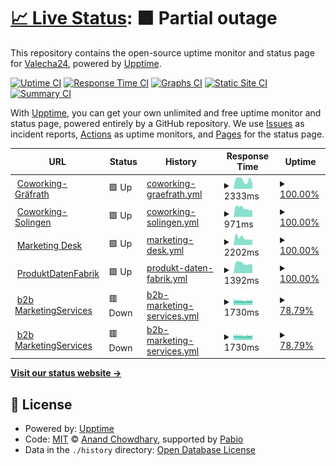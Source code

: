 # [📈 Live Status](https://demo.upptime.js.org): <!--live status--> **🟧 Partial outage**

This repository contains the open-source uptime monitor and status page for [Valecha24](https://demo.upptime.js.org), powered by [Upptime](https://github.com/upptime/upptime).

[![Uptime CI](https://github.com/Valecha24/WebMonitoring/workflows/Uptime%20CI/badge.svg)](https://github.com/Valecha24/WebMonitoring/actions?query=workflow%3A%22Uptime+CI%22)
[![Response Time CI](https://github.com/Valecha24/WebMonitoring/workflows/Response%20Time%20CI/badge.svg)](https://github.com/Valecha24/WebMonitoring/actions?query=workflow%3A%22Response+Time+CI%22)
[![Graphs CI](https://github.com/Valecha24/WebMonitoring/workflows/Graphs%20CI/badge.svg)](https://github.com/Valecha24/WebMonitoring/actions?query=workflow%3A%22Graphs+CI%22)
[![Static Site CI](https://github.com/Valecha24/WebMonitoring/workflows/Static%20Site%20CI/badge.svg)](https://github.com/Valecha24/WebMonitoring/actions?query=workflow%3A%22Static+Site+CI%22)
[![Summary CI](https://github.com/Valecha24/WebMonitoring/workflows/Summary%20CI/badge.svg)](https://github.com/Valecha24/WebMonitoring/actions?query=workflow%3A%22Summary+CI%22)

With [Upptime](https://upptime.js.org), you can get your own unlimited and free uptime monitor and status page, powered entirely by a GitHub repository. We use [Issues](https://github.com/Valecha24/WebMonitoring/issues) as incident reports, [Actions](https://github.com/Valecha24/WebMonitoring/actions) as uptime monitors, and [Pages](https://demo.upptime.js.org) for the status page.

<!--start: status pages-->
<!-- This summary is generated by Upptime (https://github.com/upptime/upptime) -->
<!-- Do not edit this manually, your changes will be overwritten -->
<!-- prettier-ignore -->
| URL | Status | History | Response Time | Uptime |
| --- | ------ | ------- | ------------- | ------ |
| <img alt="" src="https://icons.duckduckgo.com/ip3/coworking-graefrath.de.ico" height="13"> [Coworking-Gräfrath](https://coworking-graefrath.de/) | 🟩 Up | [coworking-graefrath.yml](https://github.com/Valecha24/WebMonitoring/commits/HEAD/history/coworking-graefrath.yml) | <details><summary><img alt="Response time graph" src="./graphs/coworking-graefrath/response-time-week.png" height="20"> 2333ms</summary><br><a href="https://Valecha24.github.io/WebMonitoring/history/coworking-graefrath"><img alt="Response time 2059" src="https://img.shields.io/endpoint?url=https%3A%2F%2Fraw.githubusercontent.com%2FValecha24%2FWebMonitoring%2FHEAD%2Fapi%2Fcoworking-graefrath%2Fresponse-time.json"></a><br><a href="https://Valecha24.github.io/WebMonitoring/history/coworking-graefrath"><img alt="24-hour response time 1358" src="https://img.shields.io/endpoint?url=https%3A%2F%2Fraw.githubusercontent.com%2FValecha24%2FWebMonitoring%2FHEAD%2Fapi%2Fcoworking-graefrath%2Fresponse-time-day.json"></a><br><a href="https://Valecha24.github.io/WebMonitoring/history/coworking-graefrath"><img alt="7-day response time 2333" src="https://img.shields.io/endpoint?url=https%3A%2F%2Fraw.githubusercontent.com%2FValecha24%2FWebMonitoring%2FHEAD%2Fapi%2Fcoworking-graefrath%2Fresponse-time-week.json"></a><br><a href="https://Valecha24.github.io/WebMonitoring/history/coworking-graefrath"><img alt="30-day response time 2194" src="https://img.shields.io/endpoint?url=https%3A%2F%2Fraw.githubusercontent.com%2FValecha24%2FWebMonitoring%2FHEAD%2Fapi%2Fcoworking-graefrath%2Fresponse-time-month.json"></a><br><a href="https://Valecha24.github.io/WebMonitoring/history/coworking-graefrath"><img alt="1-year response time 2059" src="https://img.shields.io/endpoint?url=https%3A%2F%2Fraw.githubusercontent.com%2FValecha24%2FWebMonitoring%2FHEAD%2Fapi%2Fcoworking-graefrath%2Fresponse-time-year.json"></a></details> | <details><summary><a href="https://Valecha24.github.io/WebMonitoring/history/coworking-graefrath">100.00%</a></summary><a href="https://Valecha24.github.io/WebMonitoring/history/coworking-graefrath"><img alt="All-time uptime 100.00%" src="https://img.shields.io/endpoint?url=https%3A%2F%2Fraw.githubusercontent.com%2FValecha24%2FWebMonitoring%2FHEAD%2Fapi%2Fcoworking-graefrath%2Fuptime.json"></a><br><a href="https://Valecha24.github.io/WebMonitoring/history/coworking-graefrath"><img alt="24-hour uptime 100.00%" src="https://img.shields.io/endpoint?url=https%3A%2F%2Fraw.githubusercontent.com%2FValecha24%2FWebMonitoring%2FHEAD%2Fapi%2Fcoworking-graefrath%2Fuptime-day.json"></a><br><a href="https://Valecha24.github.io/WebMonitoring/history/coworking-graefrath"><img alt="7-day uptime 100.00%" src="https://img.shields.io/endpoint?url=https%3A%2F%2Fraw.githubusercontent.com%2FValecha24%2FWebMonitoring%2FHEAD%2Fapi%2Fcoworking-graefrath%2Fuptime-week.json"></a><br><a href="https://Valecha24.github.io/WebMonitoring/history/coworking-graefrath"><img alt="30-day uptime 100.00%" src="https://img.shields.io/endpoint?url=https%3A%2F%2Fraw.githubusercontent.com%2FValecha24%2FWebMonitoring%2FHEAD%2Fapi%2Fcoworking-graefrath%2Fuptime-month.json"></a><br><a href="https://Valecha24.github.io/WebMonitoring/history/coworking-graefrath"><img alt="1-year uptime 100.00%" src="https://img.shields.io/endpoint?url=https%3A%2F%2Fraw.githubusercontent.com%2FValecha24%2FWebMonitoring%2FHEAD%2Fapi%2Fcoworking-graefrath%2Fuptime-year.json"></a></details>
| <img alt="" src="https://icons.duckduckgo.com/ip3/coworking-solingen.com.ico" height="13"> [Coworking-Solingen](https://coworking-solingen.com/) | 🟩 Up | [coworking-solingen.yml](https://github.com/Valecha24/WebMonitoring/commits/HEAD/history/coworking-solingen.yml) | <details><summary><img alt="Response time graph" src="./graphs/coworking-solingen/response-time-week.png" height="20"> 971ms</summary><br><a href="https://Valecha24.github.io/WebMonitoring/history/coworking-solingen"><img alt="Response time 935" src="https://img.shields.io/endpoint?url=https%3A%2F%2Fraw.githubusercontent.com%2FValecha24%2FWebMonitoring%2FHEAD%2Fapi%2Fcoworking-solingen%2Fresponse-time.json"></a><br><a href="https://Valecha24.github.io/WebMonitoring/history/coworking-solingen"><img alt="24-hour response time 780" src="https://img.shields.io/endpoint?url=https%3A%2F%2Fraw.githubusercontent.com%2FValecha24%2FWebMonitoring%2FHEAD%2Fapi%2Fcoworking-solingen%2Fresponse-time-day.json"></a><br><a href="https://Valecha24.github.io/WebMonitoring/history/coworking-solingen"><img alt="7-day response time 971" src="https://img.shields.io/endpoint?url=https%3A%2F%2Fraw.githubusercontent.com%2FValecha24%2FWebMonitoring%2FHEAD%2Fapi%2Fcoworking-solingen%2Fresponse-time-week.json"></a><br><a href="https://Valecha24.github.io/WebMonitoring/history/coworking-solingen"><img alt="30-day response time 914" src="https://img.shields.io/endpoint?url=https%3A%2F%2Fraw.githubusercontent.com%2FValecha24%2FWebMonitoring%2FHEAD%2Fapi%2Fcoworking-solingen%2Fresponse-time-month.json"></a><br><a href="https://Valecha24.github.io/WebMonitoring/history/coworking-solingen"><img alt="1-year response time 935" src="https://img.shields.io/endpoint?url=https%3A%2F%2Fraw.githubusercontent.com%2FValecha24%2FWebMonitoring%2FHEAD%2Fapi%2Fcoworking-solingen%2Fresponse-time-year.json"></a></details> | <details><summary><a href="https://Valecha24.github.io/WebMonitoring/history/coworking-solingen">100.00%</a></summary><a href="https://Valecha24.github.io/WebMonitoring/history/coworking-solingen"><img alt="All-time uptime 100.00%" src="https://img.shields.io/endpoint?url=https%3A%2F%2Fraw.githubusercontent.com%2FValecha24%2FWebMonitoring%2FHEAD%2Fapi%2Fcoworking-solingen%2Fuptime.json"></a><br><a href="https://Valecha24.github.io/WebMonitoring/history/coworking-solingen"><img alt="24-hour uptime 100.00%" src="https://img.shields.io/endpoint?url=https%3A%2F%2Fraw.githubusercontent.com%2FValecha24%2FWebMonitoring%2FHEAD%2Fapi%2Fcoworking-solingen%2Fuptime-day.json"></a><br><a href="https://Valecha24.github.io/WebMonitoring/history/coworking-solingen"><img alt="7-day uptime 100.00%" src="https://img.shields.io/endpoint?url=https%3A%2F%2Fraw.githubusercontent.com%2FValecha24%2FWebMonitoring%2FHEAD%2Fapi%2Fcoworking-solingen%2Fuptime-week.json"></a><br><a href="https://Valecha24.github.io/WebMonitoring/history/coworking-solingen"><img alt="30-day uptime 100.00%" src="https://img.shields.io/endpoint?url=https%3A%2F%2Fraw.githubusercontent.com%2FValecha24%2FWebMonitoring%2FHEAD%2Fapi%2Fcoworking-solingen%2Fuptime-month.json"></a><br><a href="https://Valecha24.github.io/WebMonitoring/history/coworking-solingen"><img alt="1-year uptime 100.00%" src="https://img.shields.io/endpoint?url=https%3A%2F%2Fraw.githubusercontent.com%2FValecha24%2FWebMonitoring%2FHEAD%2Fapi%2Fcoworking-solingen%2Fuptime-year.json"></a></details>
| <img alt="" src="https://icons.duckduckgo.com/ip3/marketing-desk.de.ico" height="13"> [Marketing Desk](https://marketing-desk.de/) | 🟩 Up | [marketing-desk.yml](https://github.com/Valecha24/WebMonitoring/commits/HEAD/history/marketing-desk.yml) | <details><summary><img alt="Response time graph" src="./graphs/marketing-desk/response-time-week.png" height="20"> 2202ms</summary><br><a href="https://Valecha24.github.io/WebMonitoring/history/marketing-desk"><img alt="Response time 1991" src="https://img.shields.io/endpoint?url=https%3A%2F%2Fraw.githubusercontent.com%2FValecha24%2FWebMonitoring%2FHEAD%2Fapi%2Fmarketing-desk%2Fresponse-time.json"></a><br><a href="https://Valecha24.github.io/WebMonitoring/history/marketing-desk"><img alt="24-hour response time 1653" src="https://img.shields.io/endpoint?url=https%3A%2F%2Fraw.githubusercontent.com%2FValecha24%2FWebMonitoring%2FHEAD%2Fapi%2Fmarketing-desk%2Fresponse-time-day.json"></a><br><a href="https://Valecha24.github.io/WebMonitoring/history/marketing-desk"><img alt="7-day response time 2202" src="https://img.shields.io/endpoint?url=https%3A%2F%2Fraw.githubusercontent.com%2FValecha24%2FWebMonitoring%2FHEAD%2Fapi%2Fmarketing-desk%2Fresponse-time-week.json"></a><br><a href="https://Valecha24.github.io/WebMonitoring/history/marketing-desk"><img alt="30-day response time 2020" src="https://img.shields.io/endpoint?url=https%3A%2F%2Fraw.githubusercontent.com%2FValecha24%2FWebMonitoring%2FHEAD%2Fapi%2Fmarketing-desk%2Fresponse-time-month.json"></a><br><a href="https://Valecha24.github.io/WebMonitoring/history/marketing-desk"><img alt="1-year response time 1991" src="https://img.shields.io/endpoint?url=https%3A%2F%2Fraw.githubusercontent.com%2FValecha24%2FWebMonitoring%2FHEAD%2Fapi%2Fmarketing-desk%2Fresponse-time-year.json"></a></details> | <details><summary><a href="https://Valecha24.github.io/WebMonitoring/history/marketing-desk">100.00%</a></summary><a href="https://Valecha24.github.io/WebMonitoring/history/marketing-desk"><img alt="All-time uptime 99.96%" src="https://img.shields.io/endpoint?url=https%3A%2F%2Fraw.githubusercontent.com%2FValecha24%2FWebMonitoring%2FHEAD%2Fapi%2Fmarketing-desk%2Fuptime.json"></a><br><a href="https://Valecha24.github.io/WebMonitoring/history/marketing-desk"><img alt="24-hour uptime 100.00%" src="https://img.shields.io/endpoint?url=https%3A%2F%2Fraw.githubusercontent.com%2FValecha24%2FWebMonitoring%2FHEAD%2Fapi%2Fmarketing-desk%2Fuptime-day.json"></a><br><a href="https://Valecha24.github.io/WebMonitoring/history/marketing-desk"><img alt="7-day uptime 100.00%" src="https://img.shields.io/endpoint?url=https%3A%2F%2Fraw.githubusercontent.com%2FValecha24%2FWebMonitoring%2FHEAD%2Fapi%2Fmarketing-desk%2Fuptime-week.json"></a><br><a href="https://Valecha24.github.io/WebMonitoring/history/marketing-desk"><img alt="30-day uptime 99.95%" src="https://img.shields.io/endpoint?url=https%3A%2F%2Fraw.githubusercontent.com%2FValecha24%2FWebMonitoring%2FHEAD%2Fapi%2Fmarketing-desk%2Fuptime-month.json"></a><br><a href="https://Valecha24.github.io/WebMonitoring/history/marketing-desk"><img alt="1-year uptime 99.96%" src="https://img.shields.io/endpoint?url=https%3A%2F%2Fraw.githubusercontent.com%2FValecha24%2FWebMonitoring%2FHEAD%2Fapi%2Fmarketing-desk%2Fuptime-year.json"></a></details>
| <img alt="" src="https://icons.duckduckgo.com/ip3/produktdatenfabrik.de.ico" height="13"> [ProduktDatenFabrik](https://produktdatenfabrik.de/) | 🟩 Up | [produkt-daten-fabrik.yml](https://github.com/Valecha24/WebMonitoring/commits/HEAD/history/produkt-daten-fabrik.yml) | <details><summary><img alt="Response time graph" src="./graphs/produkt-daten-fabrik/response-time-week.png" height="20"> 1392ms</summary><br><a href="https://Valecha24.github.io/WebMonitoring/history/produkt-daten-fabrik"><img alt="Response time 1328" src="https://img.shields.io/endpoint?url=https%3A%2F%2Fraw.githubusercontent.com%2FValecha24%2FWebMonitoring%2FHEAD%2Fapi%2Fprodukt-daten-fabrik%2Fresponse-time.json"></a><br><a href="https://Valecha24.github.io/WebMonitoring/history/produkt-daten-fabrik"><img alt="24-hour response time 1155" src="https://img.shields.io/endpoint?url=https%3A%2F%2Fraw.githubusercontent.com%2FValecha24%2FWebMonitoring%2FHEAD%2Fapi%2Fprodukt-daten-fabrik%2Fresponse-time-day.json"></a><br><a href="https://Valecha24.github.io/WebMonitoring/history/produkt-daten-fabrik"><img alt="7-day response time 1392" src="https://img.shields.io/endpoint?url=https%3A%2F%2Fraw.githubusercontent.com%2FValecha24%2FWebMonitoring%2FHEAD%2Fapi%2Fprodukt-daten-fabrik%2Fresponse-time-week.json"></a><br><a href="https://Valecha24.github.io/WebMonitoring/history/produkt-daten-fabrik"><img alt="30-day response time 1314" src="https://img.shields.io/endpoint?url=https%3A%2F%2Fraw.githubusercontent.com%2FValecha24%2FWebMonitoring%2FHEAD%2Fapi%2Fprodukt-daten-fabrik%2Fresponse-time-month.json"></a><br><a href="https://Valecha24.github.io/WebMonitoring/history/produkt-daten-fabrik"><img alt="1-year response time 1328" src="https://img.shields.io/endpoint?url=https%3A%2F%2Fraw.githubusercontent.com%2FValecha24%2FWebMonitoring%2FHEAD%2Fapi%2Fprodukt-daten-fabrik%2Fresponse-time-year.json"></a></details> | <details><summary><a href="https://Valecha24.github.io/WebMonitoring/history/produkt-daten-fabrik">100.00%</a></summary><a href="https://Valecha24.github.io/WebMonitoring/history/produkt-daten-fabrik"><img alt="All-time uptime 100.00%" src="https://img.shields.io/endpoint?url=https%3A%2F%2Fraw.githubusercontent.com%2FValecha24%2FWebMonitoring%2FHEAD%2Fapi%2Fprodukt-daten-fabrik%2Fuptime.json"></a><br><a href="https://Valecha24.github.io/WebMonitoring/history/produkt-daten-fabrik"><img alt="24-hour uptime 100.00%" src="https://img.shields.io/endpoint?url=https%3A%2F%2Fraw.githubusercontent.com%2FValecha24%2FWebMonitoring%2FHEAD%2Fapi%2Fprodukt-daten-fabrik%2Fuptime-day.json"></a><br><a href="https://Valecha24.github.io/WebMonitoring/history/produkt-daten-fabrik"><img alt="7-day uptime 100.00%" src="https://img.shields.io/endpoint?url=https%3A%2F%2Fraw.githubusercontent.com%2FValecha24%2FWebMonitoring%2FHEAD%2Fapi%2Fprodukt-daten-fabrik%2Fuptime-week.json"></a><br><a href="https://Valecha24.github.io/WebMonitoring/history/produkt-daten-fabrik"><img alt="30-day uptime 100.00%" src="https://img.shields.io/endpoint?url=https%3A%2F%2Fraw.githubusercontent.com%2FValecha24%2FWebMonitoring%2FHEAD%2Fapi%2Fprodukt-daten-fabrik%2Fuptime-month.json"></a><br><a href="https://Valecha24.github.io/WebMonitoring/history/produkt-daten-fabrik"><img alt="1-year uptime 100.00%" src="https://img.shields.io/endpoint?url=https%3A%2F%2Fraw.githubusercontent.com%2FValecha24%2FWebMonitoring%2FHEAD%2Fapi%2Fprodukt-daten-fabrik%2Fuptime-year.json"></a></details>
| <img alt="" src="https://icons.duckduckgo.com/ip3/b2b-marketingservices.de.ico" height="13"> [b2b MarketingServices](https://b2b-marketingservices.de/) | 🟥 Down | [b2b-marketing-services.yml](https://github.com/Valecha24/WebMonitoring/commits/HEAD/history/b2b-marketing-services.yml) | <details><summary><img alt="Response time graph" src="./graphs/b2b-marketing-services/response-time-week.png" height="20"> 1730ms</summary><br><a href="https://Valecha24.github.io/WebMonitoring/history/b2b-marketing-services"><img alt="Response time 1723" src="https://img.shields.io/endpoint?url=https%3A%2F%2Fraw.githubusercontent.com%2FValecha24%2FWebMonitoring%2FHEAD%2Fapi%2Fb2b-marketing-services%2Fresponse-time.json"></a><br><a href="https://Valecha24.github.io/WebMonitoring/history/b2b-marketing-services"><img alt="24-hour response time 1773" src="https://img.shields.io/endpoint?url=https%3A%2F%2Fraw.githubusercontent.com%2FValecha24%2FWebMonitoring%2FHEAD%2Fapi%2Fb2b-marketing-services%2Fresponse-time-day.json"></a><br><a href="https://Valecha24.github.io/WebMonitoring/history/b2b-marketing-services"><img alt="7-day response time 1730" src="https://img.shields.io/endpoint?url=https%3A%2F%2Fraw.githubusercontent.com%2FValecha24%2FWebMonitoring%2FHEAD%2Fapi%2Fb2b-marketing-services%2Fresponse-time-week.json"></a><br><a href="https://Valecha24.github.io/WebMonitoring/history/b2b-marketing-services"><img alt="30-day response time 1719" src="https://img.shields.io/endpoint?url=https%3A%2F%2Fraw.githubusercontent.com%2FValecha24%2FWebMonitoring%2FHEAD%2Fapi%2Fb2b-marketing-services%2Fresponse-time-month.json"></a><br><a href="https://Valecha24.github.io/WebMonitoring/history/b2b-marketing-services"><img alt="1-year response time 1723" src="https://img.shields.io/endpoint?url=https%3A%2F%2Fraw.githubusercontent.com%2FValecha24%2FWebMonitoring%2FHEAD%2Fapi%2Fb2b-marketing-services%2Fresponse-time-year.json"></a></details> | <details><summary><a href="https://Valecha24.github.io/WebMonitoring/history/b2b-marketing-services">78.79%</a></summary><a href="https://Valecha24.github.io/WebMonitoring/history/b2b-marketing-services"><img alt="All-time uptime 96.40%" src="https://img.shields.io/endpoint?url=https%3A%2F%2Fraw.githubusercontent.com%2FValecha24%2FWebMonitoring%2FHEAD%2Fapi%2Fb2b-marketing-services%2Fuptime.json"></a><br><a href="https://Valecha24.github.io/WebMonitoring/history/b2b-marketing-services"><img alt="24-hour uptime 55.95%" src="https://img.shields.io/endpoint?url=https%3A%2F%2Fraw.githubusercontent.com%2FValecha24%2FWebMonitoring%2FHEAD%2Fapi%2Fb2b-marketing-services%2Fuptime-day.json"></a><br><a href="https://Valecha24.github.io/WebMonitoring/history/b2b-marketing-services"><img alt="7-day uptime 78.79%" src="https://img.shields.io/endpoint?url=https%3A%2F%2Fraw.githubusercontent.com%2FValecha24%2FWebMonitoring%2FHEAD%2Fapi%2Fb2b-marketing-services%2Fuptime-week.json"></a><br><a href="https://Valecha24.github.io/WebMonitoring/history/b2b-marketing-services"><img alt="30-day uptime 95.12%" src="https://img.shields.io/endpoint?url=https%3A%2F%2Fraw.githubusercontent.com%2FValecha24%2FWebMonitoring%2FHEAD%2Fapi%2Fb2b-marketing-services%2Fuptime-month.json"></a><br><a href="https://Valecha24.github.io/WebMonitoring/history/b2b-marketing-services"><img alt="1-year uptime 96.40%" src="https://img.shields.io/endpoint?url=https%3A%2F%2Fraw.githubusercontent.com%2FValecha24%2FWebMonitoring%2FHEAD%2Fapi%2Fb2b-marketing-services%2Fuptime-year.json"></a></details>
| <img alt="" src="https://icons.duckduckgo.com/ip3/b2b-marketingservices.de.ico" height="13"> [b2b MarketingServices](https://b2b-marketingservices.de/) | 🟥 Down | [b2b-marketing-services.yml](https://github.com/Valecha24/WebMonitoring/commits/HEAD/history/b2b-marketing-services.yml) | <details><summary><img alt="Response time graph" src="./graphs/b2b-marketing-services/response-time-week.png" height="20"> 1730ms</summary><br><a href="https://Valecha24.github.io/WebMonitoring/history/b2b-marketing-services"><img alt="Response time 1723" src="https://img.shields.io/endpoint?url=https%3A%2F%2Fraw.githubusercontent.com%2FValecha24%2FWebMonitoring%2FHEAD%2Fapi%2Fb2b-marketing-services%2Fresponse-time.json"></a><br><a href="https://Valecha24.github.io/WebMonitoring/history/b2b-marketing-services"><img alt="24-hour response time 1773" src="https://img.shields.io/endpoint?url=https%3A%2F%2Fraw.githubusercontent.com%2FValecha24%2FWebMonitoring%2FHEAD%2Fapi%2Fb2b-marketing-services%2Fresponse-time-day.json"></a><br><a href="https://Valecha24.github.io/WebMonitoring/history/b2b-marketing-services"><img alt="7-day response time 1730" src="https://img.shields.io/endpoint?url=https%3A%2F%2Fraw.githubusercontent.com%2FValecha24%2FWebMonitoring%2FHEAD%2Fapi%2Fb2b-marketing-services%2Fresponse-time-week.json"></a><br><a href="https://Valecha24.github.io/WebMonitoring/history/b2b-marketing-services"><img alt="30-day response time 1719" src="https://img.shields.io/endpoint?url=https%3A%2F%2Fraw.githubusercontent.com%2FValecha24%2FWebMonitoring%2FHEAD%2Fapi%2Fb2b-marketing-services%2Fresponse-time-month.json"></a><br><a href="https://Valecha24.github.io/WebMonitoring/history/b2b-marketing-services"><img alt="1-year response time 1723" src="https://img.shields.io/endpoint?url=https%3A%2F%2Fraw.githubusercontent.com%2FValecha24%2FWebMonitoring%2FHEAD%2Fapi%2Fb2b-marketing-services%2Fresponse-time-year.json"></a></details> | <details><summary><a href="https://Valecha24.github.io/WebMonitoring/history/b2b-marketing-services">78.79%</a></summary><a href="https://Valecha24.github.io/WebMonitoring/history/b2b-marketing-services"><img alt="All-time uptime 96.40%" src="https://img.shields.io/endpoint?url=https%3A%2F%2Fraw.githubusercontent.com%2FValecha24%2FWebMonitoring%2FHEAD%2Fapi%2Fb2b-marketing-services%2Fuptime.json"></a><br><a href="https://Valecha24.github.io/WebMonitoring/history/b2b-marketing-services"><img alt="24-hour uptime 55.92%" src="https://img.shields.io/endpoint?url=https%3A%2F%2Fraw.githubusercontent.com%2FValecha24%2FWebMonitoring%2FHEAD%2Fapi%2Fb2b-marketing-services%2Fuptime-day.json"></a><br><a href="https://Valecha24.github.io/WebMonitoring/history/b2b-marketing-services"><img alt="7-day uptime 78.79%" src="https://img.shields.io/endpoint?url=https%3A%2F%2Fraw.githubusercontent.com%2FValecha24%2FWebMonitoring%2FHEAD%2Fapi%2Fb2b-marketing-services%2Fuptime-week.json"></a><br><a href="https://Valecha24.github.io/WebMonitoring/history/b2b-marketing-services"><img alt="30-day uptime 95.12%" src="https://img.shields.io/endpoint?url=https%3A%2F%2Fraw.githubusercontent.com%2FValecha24%2FWebMonitoring%2FHEAD%2Fapi%2Fb2b-marketing-services%2Fuptime-month.json"></a><br><a href="https://Valecha24.github.io/WebMonitoring/history/b2b-marketing-services"><img alt="1-year uptime 96.40%" src="https://img.shields.io/endpoint?url=https%3A%2F%2Fraw.githubusercontent.com%2FValecha24%2FWebMonitoring%2FHEAD%2Fapi%2Fb2b-marketing-services%2Fuptime-year.json"></a></details>

<!--end: status pages-->

[**Visit our status website →**](https://demo.upptime.js.org)

## 📄 License

- Powered by: [Upptime](https://github.com/upptime/upptime)
- Code: [MIT](./LICENSE) © [Anand Chowdhary](https://anandchowdhary.com), supported by [Pabio](https://pabio.com)
- Data in the `./history` directory: [Open Database License](https://opendatacommons.org/licenses/odbl/1-0/)
